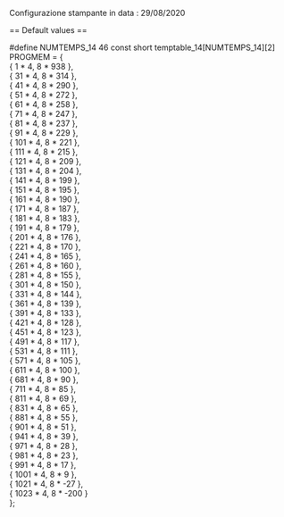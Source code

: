 Configurazione stampante in data : 29/08/2020

== Default values ==

#define NUMTEMPS_14 46
const short temptable_14[NUMTEMPS_14][2] PROGMEM = { \
    { 1    * 4, 8 *  938 }, \
    { 31   * 4, 8 *  314 }, \
    { 41   * 4, 8 *  290 }, \
    { 51   * 4, 8 *  272 }, \
    { 61   * 4, 8 *  258 }, \
    { 71   * 4, 8 *  247 }, \
    { 81   * 4, 8 *  237 }, \
    { 91   * 4, 8 *  229 }, \
    { 101  * 4, 8 *  221 }, \
    { 111  * 4, 8 *  215 }, \
    { 121  * 4, 8 *  209 }, \
    { 131  * 4, 8 *  204 }, \
    { 141  * 4, 8 *  199 }, \
    { 151  * 4, 8 *  195 }, \
    { 161  * 4, 8 *  190 }, \
    { 171  * 4, 8 *  187 }, \
    { 181  * 4, 8 *  183 }, \
    { 191  * 4, 8 *  179 }, \
    { 201  * 4, 8 *  176 }, \
    { 221  * 4, 8 *  170 }, \
    { 241  * 4, 8 *  165 }, \
    { 261  * 4, 8 *  160 }, \
    { 281  * 4, 8 *  155 }, \
    { 301  * 4, 8 *  150 }, \
    { 331  * 4, 8 *  144 }, \
    { 361  * 4, 8 *  139 }, \
    { 391  * 4, 8 *  133 }, \
    { 421  * 4, 8 *  128 }, \
    { 451  * 4, 8 *  123 }, \
    { 491  * 4, 8 *  117 }, \
    { 531  * 4, 8 *  111 }, \
    { 571  * 4, 8 *  105 }, \
    { 611  * 4, 8 *  100 }, \
    { 681  * 4, 8 *   90 }, \
    { 711  * 4, 8 *   85 }, \
    { 811  * 4, 8 *   69 }, \
    { 831  * 4, 8 *   65 }, \
    { 881  * 4, 8 *   55 }, \
    { 901  * 4, 8 *   51 }, \
    { 941  * 4, 8 *   39 }, \
    { 971  * 4, 8 *   28 }, \
    { 981  * 4, 8 *   23 }, \
    { 991  * 4, 8 *   17 }, \
    { 1001 * 4, 8 *    9 }, \
    { 1021 * 4, 8 *  -27 }, \
    { 1023 * 4, 8 * -200 }  \
};
